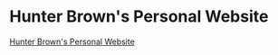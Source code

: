 # Hunter Brown's Personal Website

[Hunter Brown's Personal Website](https://www.hunterbrownsound.com/)
